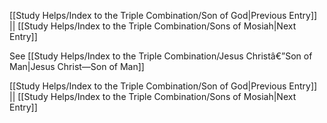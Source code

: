 [[Study Helps/Index to the Triple Combination/Son of God|Previous Entry]]  ||  [[Study Helps/Index to the Triple Combination/Sons of Mosiah|Next Entry]]

 See [[Study Helps/Index to the Triple Combination/Jesus Christâ€”Son of Man|Jesus Christ—Son of Man]]

[[Study Helps/Index to the Triple Combination/Son of God|Previous Entry]]  ||  [[Study Helps/Index to the Triple Combination/Sons of Mosiah|Next Entry]]